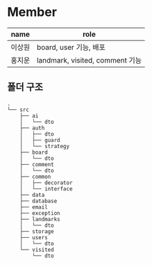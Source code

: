# Member

| name   | role                            |
| ------ | ------------------------------- |
| 이상원 | board, user 기능, 배포          |
| 홍지운 | landmark, visited, comment 기능 |

## 폴더 구조

```shell
.
└── src
    ├── ai
    │   └── dto
    ├── auth
    │   ├── dto
    │   ├── guard
    │   └── strategy
    ├── board
    │   └── dto
    ├── comment
    │   └── dto
    ├── common
    │   ├── decorator
    │   └── interface
    ├── data
    ├── database
    ├── email
    ├── exception
    ├── landmarks
    │   └── dto
    ├── storage
    ├── users
    │   └── dto
    └── visited
        └── dto
```
